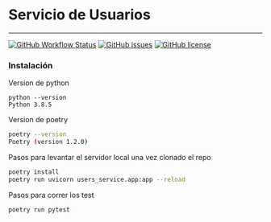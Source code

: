 # Servicio de Usuarios
---

[![GitHub Workflow Status](https://img.shields.io/github/workflow/status/Fifiuba/users-service/Python%20application?label=build&style=flat-square&logo=GitHub)](https://github.com/Fifiuba/users-service/commits)
[![GitHub issues](https://img.shields.io/github/issues/Fifiuba/users-service?&style=flat-square)](https://github.com/Fifiuba/users-service/issues)
[![GitHub license](https://img.shields.io/github/license/Fifiuba/users-service?&style=flat-square)](https://github.com/Fifiuba/users-service/blob/main/LICENSE)

### Instalación

Version de python
```shell
python --version
Python 3.8.5
 ```
Version de poetry
```bash
poetry --version
Poetry (version 1.2.0)
 ```

Pasos para levantar el servidor local una vez clonado el repo
```bash
poetry install
poetry run uvicorn users_service.app:app --reload
```

Pasos para correr los test
```bash
poetry run pytest
```

